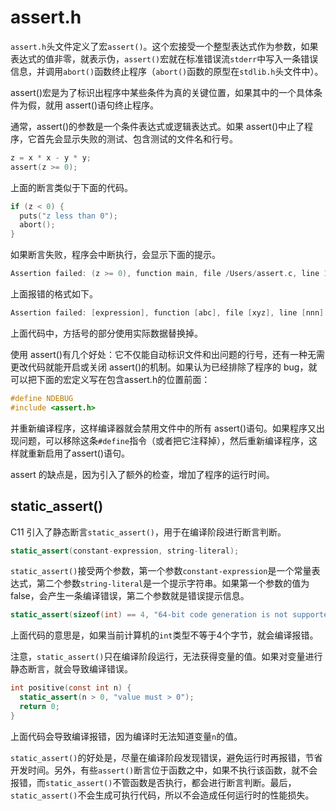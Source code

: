 # assert.h

`assert.h`头文件定义了宏`assert()`。这个宏接受一个整型表达式作为参数，如果表达式的值非零，就表示伪，`assert()`宏就在标准错误流`stderr`中写入一条错误信息，并调用`abort()`函数终止程序（`abort()`函数的原型在`stdlib.h`头文件中）。

assert()宏是为了标识出程序中某些条件为真的关键位置，如果其中的一个具体条件为假，就用 assert()语句终止程序。

通常，assert()的参数是一个条件表达式或逻辑表达式。如果 assert()中止了程序，它首先会显示失败的测试、包含测试的文件名和行号。

```c
z = x * x - y * y;
assert(z >= 0);
```

上面的断言类似于下面的代码。

```c
if (z < 0) {
  puts("z less than 0");
  abort();
}
```

如果断言失败，程序会中断执行，会显示下面的提示。

```c
Assertion failed: (z >= 0), function main, file /Users/assert.c, line 14.
```

上面报错的格式如下。

```c
Assertion failed: [expression], function [abc], file [xyz], line [nnn].
```

上面代码中，方括号的部分使用实际数据替换掉。

使用 assert()有几个好处：它不仅能自动标识文件和出问题的行号，还有一种无需更改代码就能开启或关闭 assert()的机制。如果认为已经排除了程序的 bug，就可以把下面的宏定义写在包含assert.h的位置前面：

```c
#define NDEBUG
#include <assert.h>
```

并重新编译程序，这样编译器就会禁用文件中的所有 assert()语句。如果程序又出现问题，可以移除这条`#define`指令（或者把它注释掉），然后重新编译程序，这样就重新启用了assert()语句。

assert 的缺点是，因为引入了额外的检查，增加了程序的运行时间。

## static_assert()

C11 引入了静态断言`static_assert()`，用于在编译阶段进行断言判断。

```c
static_assert(constant-expression, string-literal);
```

`static_assert()`接受两个参数，第一个参数`constant-expression`是一个常量表达式，第二个参数`string-literal`是一个提示字符串。如果第一个参数的值为false，会产生一条编译错误，第二个参数就是错误提示信息。

```c
static_assert(sizeof(int) == 4, "64-bit code generation is not supported.");
```

上面代码的意思是，如果当前计算机的`int`类型不等于4个字节，就会编译报错。

注意，`static_assert()`只在编译阶段运行，无法获得变量的值。如果对变量进行静态断言，就会导致编译错误。

```c
int positive(const int n) {
  static_assert(n > 0, "value must > 0");
  return 0;
}
```

上面代码会导致编译报错，因为编译时无法知道变量`n`的值。

`static_assert()`的好处是，尽量在编译阶段发现错误，避免运行时再报错，节省开发时间。另外，有些`assert()`断言位于函数之中，如果不执行该函数，就不会报错，而`static_assert()`不管函数是否执行，都会进行断言判断。最后，`static_assert()`不会生成可执行代码，所以不会造成任何运行时的性能损失。

